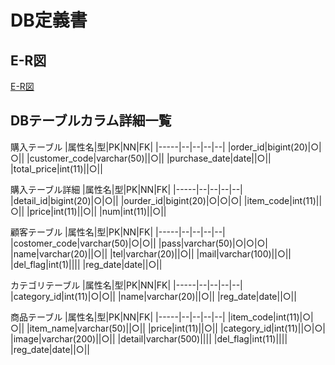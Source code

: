 # DB定義書
## E-R図
[E-R図](https://github.com/Aso2001152/2021sys-design/blob/main/Sample_E-R.md)

## DBテーブルカラム詳細一覧
購入テーブル
|属性名|型|PK|NN|FK|
|-----|--|--|--|--|
|order_id|bigint(20)|○|○||
|customer_code|varchar(50)||○||
|purchase_date|date||○||
|total_price|int(11)||○||

購入テーブル詳細
|属性名|型|PK|NN|FK|
|-----|--|--|--|--|
|detail_id|bigint(20)|○|○||
|ourder_id|bigint(20)|○|○|○|
|item_code|int(11)||○||
|price|int(11)||○||
|num|int(11)||○||

顧客テーブル
|属性名|型|PK|NN|FK|
|-----|--|--|--|--|
|costomer_code|varchar(50)|○|○||
|pass|varchar(50)|○|○|○|
|name|varchar(20)||○||
|tel|varchar(20)||○||
|mail|varchar(100)||○||
|del_flag|int(1)||||
|reg_date|date||○||

カテゴリテーブル
|属性名|型|PK|NN|FK|
|-----|--|--|--|--|
|category_id|int(11)|○|○||
|name|varchar(20)||○||
|reg_date|date||○||

商品テーブル
|属性名|型|PK|NN|FK|
|-----|--|--|--|--|
|item_code|int(11)|○|○||
|item_name|varchar(50)||○||
|price|int(11)||○||
|category_id|int(11)||○|○|
|image|varchar(200)||○||
|detail|varchar(500)||||
|del_flag|int(11)||||
|reg_date|date||○||
